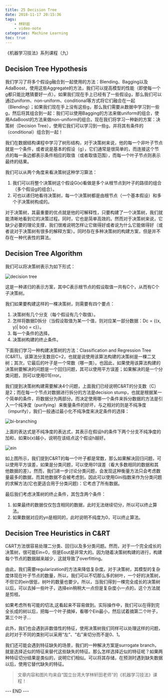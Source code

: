 ```yaml
---
title: 25 Decision Tree
date: 2018-11-17 20:15:36
tags: 
    - 林轩田
    - video-note
categories: Machine Learning
toc: true
---
```


《机器学习技法》系列课程（九）

<!-- more -->

## Decision Tree Hypothesis
我们学习了将多个假设g融合到一起使用的方法：Blending、Bagging以及AdaBoost，使用这些Aggregate的方法，我们可以提高模型的性能（即使每一个g都只能比瞎猜要好一点）。如果我们现在手上已经有了一些假设g，那么我们可以通过uniform、non-uniform、conditional等方式将它们融合在一起（Blending）；如果我们现在手上没有这些g，那么我们需要从数据中学习到一些g，然后将其组合到一起：我们可以使用Bagging的方法来做uniform的组合，使用AdaBoost的方法来做non-uniform的组合。现在我们将学习一种新的方案：决策树（Decision Tree），使用它我们可以学习到一些g，并将其有条件的（conditional）组合到一起！

我们在数据结构课程中学习了树形结构，对于决策树来说，他的每一个非叶子节点就是一个条件，或者说是基本的假设（g），它们通常是很简单的，而连接这个节点的每一条边都表示条件相应的取值（或者取值范围），而每一个叶子节点则表示最终的结果。

我们可以从两个角度来看决策树这种学习算法：

1. 我们可以将整个决策树这个假设G(x)看做是多个从根节点到叶子的路径的组合（多个假设g的组合）。
2. 可也以递归地看待决策树，每一个决策树都是由根节点（一个基本假设）和多个子决策树构成的。

对于决策树，其最重要的优点就是他的可解释性，只要构建了一个决策树，我们就能清晰地看到它的决策过程。同时，它也是简单高效的。然而对于决策树来说，它缺少必要的理论支撑，我们很难说明怎样让它做得好或者说为什么它能做得好（或者说对于决策树有很多的解释方案）。同时存在多种决策树的构建方案，但是并不存在一种代表性的算法。

## Decision Tree Algorithm

我们可以将决策树表示为如下形式：

![decision tree](1.png) 

这是一种递归的表示方案，其中C表示根节点的假设取值一共有C个，从而有C个子决策树。

我们如果要构建这样的一棵决策树，则需要有四个要点：

1. 决策树有几个分支（每个假设有几个取值）。
2. 怎样将数据D拆分（当假设取值为某一个值，则对应某一部分数据：Dc = {(x, y)| b(x) = c}）。
3. 每一个条件的选择。
4. 决策树构建的终止条件。

下面我们学习一种构建决策树的方法：Classification and Regression Tree (C&RT)。该算法分支数目C=2，也就是说使用该算法构建的决策树是一棵二叉树；其次，它最后的叶子是一个常数（哪一类）。也因此，如果使用该算法构建的决策树要解决的问题是一个回归问题，其可以使用平方误差；如果解决的是一个分类问题，则可以使用01Error。

我们提到决策树构建需要解决4个问题，上面我们已经说明C&RT的分支数（C）是2；而在每一个节点对数据进行拆分的方法是decision stump，也就是根据某一个简单的条件，将数据分为两部分。而决定使用哪一个条件来拆分数据的方法是引入一个纯净度（purifying）来衡量条件的好坏，与之相对的则是不纯净度（impurify），我们一般通过最小化不纯净度来决定条件的选择：

![bi-branching](2.png) 

上面的表达式是不纯净度的表达式，其表示在假设h的条件下两个分支不纯净度的加和，如果b(x)越小，说明在该结点这个假设h越好。

![ein](3.png) 

如上图所示，我们提到C&RT的每一个叶子都是常数，那么如果解决回归问题，可以使用平方误差，如果是分类问题，可以使用01误差（看大多数相同的数据和其他数据的差）。然而，我们进一步讨论分类问题，会发现这种衡量方法只会考虑数量最多的数据，而其他数据不会被考虑到，因此可以使用Gini指数来作为分类问题的求解方法(它也更适合用于分类问题)：它考虑了所有数据。

最后我们考虑决策树的终止条件，其包含两个条件：

1. 如果最终的数据仅仅包含相同的数据，此时无法继续切分，所以可以终止算法。
2. 如果数据对应的yn是相同的，此时说明不纯度为0，可以终止算法。

## Decision Tree Heuristics in C&RT
C&RT方法很容易处理二分类、回归以及多分类问题。然而，对于一个完全成长的决策树，很可能Ein=0，但是Eout是非常大的。因为随着决策树构建的进行，构建每个节点的数据越来越少，这就导致了overfitting。

由此，我们需要regularization的方法来降低复杂度。对于决策树，其模型的复杂度体现在叶子节点的数量，所以，我们可以不切那么多的树叶，一个好的决策树，不但它的ein很低，树叶的数量也要少。所以，当我们得到一棵完全成长的决策树以后，可以去掉一些叶子，选择ein稍稍大一点但是复杂度小一点的，这个方法就是剪枝。

如果考虑所有可能的切法,这看起来不容易做到。实际操作中，我们可以在得到完全长成的树以后，把每一个叶子摘掉，看哪个Ein最小，然后试着摘第二个叶子，第三个叶子...

此外，我们也会遇到非数值性的特征，使用决策树我们同样可以处理这样的问题，此时对于不同的类别可以采用“左”、“右”来切分而不是0、1。

我们还可能会遇到特征缺失的场景，我们的一种解决方案是surrogate branch，就是选择近似的特征来替代这些缺失的特征。那么怎样选择近似的特征呢？如果两种特征切分结果是类似的，说明它们相似。可以将其存储，在预测时遇到缺失数据以后，使用它替代缺失的特征。



> 文章内容和图片均来自“国立台湾大学林轩田老师”的《机器学习技法》课程！

--- END --- 
